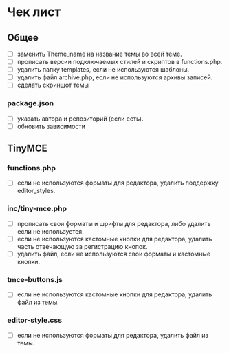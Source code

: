 # Чек лист

## Общее
- [ ] заменить Theme_name на название темы во всей теме.
- [ ] прописать версии подключаемых стилей и скриптов в functions.php.
- [ ] удалить папку templates, если не используются шаблоны.
- [ ] удалить файл archive.php, если не используются архивы записей.
- [ ] сделать скриншот темы
### package.json
- [ ] указать автора и репозиторий (если есть).
- [ ] обновить зависимости

## TinyMCE
### functions.php
- [ ] если не используются форматы для редактора, удалить поддержку editor_styles.
### inc/tiny-mce.php
- [ ] прописать свои форматы и шрифты для редактора, либо удалить если не используется.
- [ ] если не используются кастомные кнопки для редактора, удалить часть отвечающую за регистрацию кнопок.
- [ ] удалить файл, если не используются свои форматы и кастомные кнопки.
### tmce-buttons.js
- [ ] если не используются кастомные кнопки для редактора, удалить файл из темы.
### editor-style.css
- [ ] если не используются форматы для редактора, удалить файл из темы.
